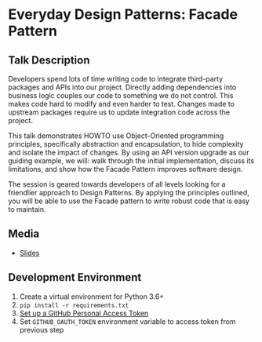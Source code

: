 # Everyday Design Patterns: Facade Pattern

## Talk Description

Developers spend lots of time writing code to integrate third-party packages and APIs into our project. Directly adding dependencies into business logic couples our code to something we do not control. This makes code hard to modify and even harder to test. Changes made to upstream packages require us to update integration code across the project.

This talk demonstrates HOWTO use Object-Oriented programming principles, specifically abstraction and encapsulation, to hide complexity and isolate the impact of changes. By using an API version upgrade as our guiding example, we will: walk through the initial implementation, discuss its limitations, and show how the Facade Pattern improves software design.

The session is geared towards developers of all levels looking for a friendlier approach to Design Patterns. By applying the principles outlined, you will be able to use the Facade pattern to write robust code that is easy to maintain.

## Media

- [Slides](http://bit.ly/facade-pattern)

## Development Environment

1. Create a virtual environment for Python 3.6+
1. `pip install -r requirements.txt`
1. [Set up a GitHub Personal Access Token](https://help.github.com/en/articles/creating-a-personal-access-token-for-the-command-line)
1. Set `GITHUB_OAUTH_TOKEN` environment variable to access token from previous step
